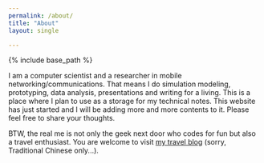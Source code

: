 ```yaml
---
permalink: /about/
title: "About"
layout: single

---
```


{% include base_path %}

I am a computer scientist and a researcher in mobile networking/communications. That means I do simulation modeling, prototyping, data analysis, presentations and writing for a living. This is a place where I plan to use as a storage for my technical notes. This website has just started and I will be adding more and more contents to it. Please feel free to share your thoughts.

BTW, the real me is not only the geek next door who codes for fun but also a travel enthusiast. You are welcome to visit [my travel blog][travel-blog] (sorry, Traditional Chinese only...).

[travel-blog]: http://blog.travelhackfun.com/
